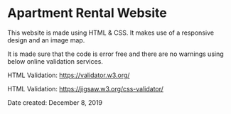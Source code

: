 # Apartment Rental Website

This website is made using HTML & CSS. It makes use of a responsive design and an image map.

It is made sure that the code is error free and there are no warnings using below online validation services.

HTML Validation: https://validator.w3.org/

HTML Validation: https://jigsaw.w3.org/css-validator/

Date created: December 8, 2019
